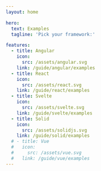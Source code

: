 ```yaml
---
layout: home

hero:
  text: Examples
  tagline: 'Pick your framework:'

features:
  - title: Angular
    icon:
      src: /assets/angular.svg
    link: /guide/angular/examples
  - title: React
    icon:
      src: /assets/react.svg
    link: /guide/react/examples
  - title: Svelte
    icon:
      src: /assets/svelte.svg
    link: /guide/svelte/examples
  - title: Solid
    icon:
      src: /assets/solidjs.svg
    link: /guide/solid/examples
  # - title: Vue
  #   icon:
  #     src: /assets/vue.svg
  #   link: /guide/vue/examples
---
```

